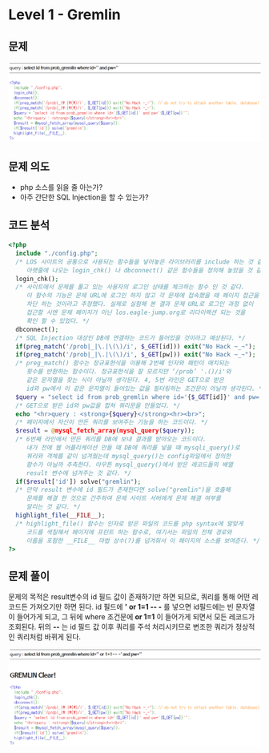 # Level 1 - Gremlin

## 문제

![prob](screenshot/L1_Gremlin_prob.PNG)

## 문제 의도

- php 소스를 읽을 줄 아는가?
- 아주 간단한 SQL Injection을 할 수 있는가?

## 코드 분석

```php
<?php
  include "./config.php";
  /* LOS 사이트의 공통으로 사용되는 함수들을 넣어놓은 라이브러리를 include 하는 것 같다.
     아랫줄에 나오는 login_chk() 나 dbconnect() 같은 함수들을 정의해 놓았을 것 같다.*/
  login_chk();
  /* 사이트에서 문제를 풀고 있는 사용자의 로그인 상태를 체크하는 함수 인 것 같다.
     이 함수의 기능은 문제 URL에 로그인 하지 않고 각 문제에 접속했을 때 페이지 접근을
     차단 하는 것이라고 추정했다. 실제로 실험해 본 결과 문제 URL로 로그인 과정 없이
     접근할 시엔 문제 페이지가 아닌 los.eagle-jump.org로 리다이렉션 되는 것을
     확인 할 수 있었다. */
  dbconnect();
  /* SQL Injection 대상인 DB에 연결하는 코드가 들어있을 것이라고 예상된다. */
  if(preg_match('/prob|_|\.|\(\)/i', $_GET[id])) exit("No Hack ~_~");
  if(preg_match('/prob|_|\.|\(\)/i', $_GET[pw])) exit("No Hack ~_~");
  /* preg_match() 함수는 정규표현식을 이용해 2번째 인자와 패턴이 매치되는
     횟수를 반환하는 함수이다. 정규표현식을 잘 모르지만 ‘/prob’ '.()/i'와
     같은 문자열을 찾는 식이 아닐까 생각된다. 4, 5번 라인은 GET으로 받은
     id와 pw에서 이 같은 문자열이 들어있는 값을 필터링하는 조건문이 아닐까 생각된다. */
  $query = "select id from prob_gremlin where id='{$_GET[id]}' and pw='{$_GET[pw]}'";
  /* GET으로 받은 id와 pw값을 합쳐 쿼리문을 만들었다. */
  echo "<hr>query : <strong>{$query}</strong><hr><br>";
  /* 페이지에서 자신이 만든 쿼리를 보여주는 기능을 하는 코드이다. */
  $result = @mysql_fetch_array(mysql_query($query));
  /* 6번째 라인에서 만든 쿼리를 DB에 보내 결과를 받아오는 코드이다.
     내가 전에 웹 어플리케이션 만들 때 DB에 쿼리를 넣을 때 mysqli_query()로
     쿼리와 객체를 같이 넘겨줬는데 mysql_query()는 config파일에서 정의한
     함수가 아닐까 추측한다. 아무튼 mysql_query()에서 받은 레코드들의 배열
     result 변수에 넘겨주는 것 같다. */
  if($result['id']) solve("gremlin");
  /* 만약 result 변수에 id 필드가 존재한다면 solve("gremlin")을 호출해
     문제를 해결 한 것으로 간주하여 문제 사이트 서버에게 문제 해결 여부를
     알리는 것 같다. */
  highlight_file(__FILE__);
  /* highlight_file() 함수는 인자로 받은 파일의 코드를 php syntax에 알맞게
     코드를 색칠해서 페이지에 프린트 하는 함수로, 여기서는 파일의 전체 경로와
     이름을 포함한 __FILE__ 마법 상수(?)를 넘겨줘서 이 페이지의 소스를 보여준다. */
?>
```

## 문제 풀이

문제의 목적은 result변수의 id 필드 값이 존재하기만 하면 되므로, 쿼리를 통해 어떤 레코드든 가져오기만 하면 된다. id 필드에 **' or 1=1 -- -** 를 넣으면 id필드에는 빈 문자열이 들어가게 되고, 그 뒤에 where 조건문에 **or 1=1** 이 들어가게 되면서 모든 레코드가 조회된다. 뒤의 **--** 는 id 필드 값 이후 쿼리를 주석 처리시키므로 변조한 쿼리가 정상적인 쿼리처럼 바뀌게 된다.

![solve](screenshot/L1_Gremlin_clear.PNG)